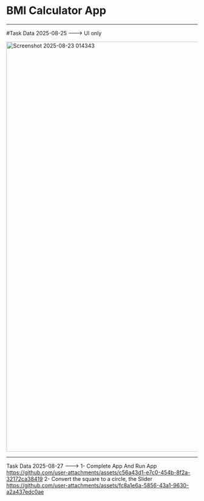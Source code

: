 # BMI Calculator App
----------------------------------------------------------------------------------------------------------------------------------------------------------
#Task Data 2025-08-25 ---> UI only

<img width="1919" height="1079" alt="Screenshot 2025-08-23 014343" src="https://github.com/user-attachments/assets/ee4af846-7c98-4a0e-b3b0-9428b8b526a7" />

----------------------------------------------------------------------------------------------------------------------------------------------------------

Task Data 2025-08-27 ---> 
1- Complete App And Run App
https://github.com/user-attachments/assets/c56a43d1-e7c0-454b-8f2a-32172ca38419
2- Convert the square to a circle, the Slider
https://github.com/user-attachments/assets/fc8a1e6a-5856-43a1-9630-a2a437edc0ae

